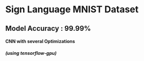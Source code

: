 # Sign Language MNIST Dataset
## Model Accuracy : 99.99% 
####   CNN with several Optimizations
#####  (using tensorflow-gpu)

